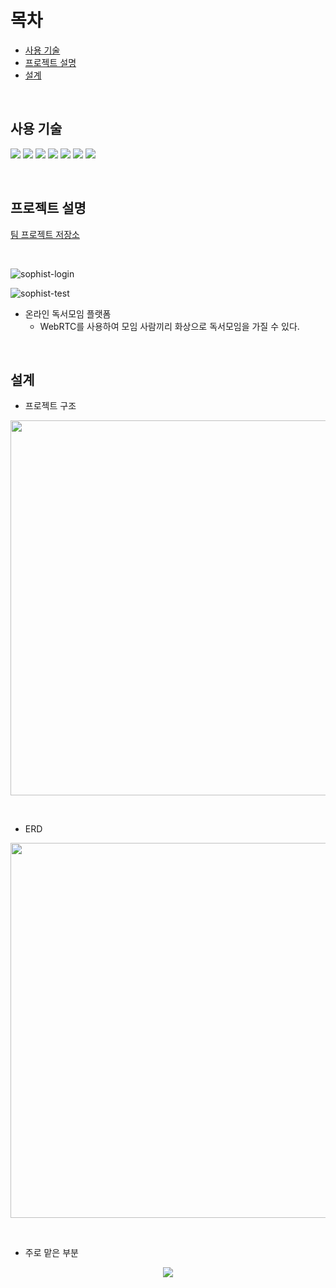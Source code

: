 # 목차
- [사용 기술](#사용-기술)
- [프로젝트 설명](#프로젝트-설명)
- [설계](#설계)

<br>

## 사용 기술

<a><img src="https://img.shields.io/badge/Spring Boot-6DB33F?style=flat-square&logo=Spring Boot&logoColor=white"/></a>
<a><img src="https://img.shields.io/badge/React-61DAFB?style=flat-square&logo=React&logoColor=white"/></a>
<a><img src="https://img.shields.io/badge/Java-007396?style=flat-square&logo=Java&logoColor=white"/></a>
<a><img src="https://img.shields.io/badge/Hibernate-59666C?style=flat-square&logo=Hibernate&logoColor=white"/></a>
<a><img src="https://img.shields.io/badge/Gradle-02303A?style=flat-square&logo=Gradle&logoColor=white"/></a>
<a><img src="https://img.shields.io/badge/Git-F05032?style=flat-square&logo=Git&logoColor=white"/></a>
<a><img src="https://img.shields.io/badge/GitHub-181717?style=flat-square&logo=GitHub&logoColor=white"/></a>

<br>

## 프로젝트 설명

[팀 프로젝트 저장소](https://github.com/Unicon-Sophist)

<br>

![sophist-login](https://user-images.githubusercontent.com/83000829/154785579-2dbac8c2-d270-433f-ba2c-1982f0c24d14.gif)

![sophist-test](https://user-images.githubusercontent.com/83000829/154785586-3d897ae6-bf5c-404b-8203-4eb9772cf1d1.gif)

- 온라인 독서모임 플랫폼
  - WebRTC를 사용하여 모임 사람끼리 화상으로 독서모임을 가질 수 있다.

<br>

## 설계

- 프로젝트 구조
<p align="center">
<img src="https://user-images.githubusercontent.com/83000829/152116668-74a02cdc-a8c9-4e5c-b004-0c2786af7eb7.png" width=600 />
</p>

<br>

- ERD
<p align="center">
<img src="https://user-images.githubusercontent.com/83000829/152105709-28e3fdd7-95df-422b-8f53-5b6a6a57a24d.png" width=600 />
</p>

<br>

- 주로 맡은 부분
<p align="center">
<img src="https://user-images.githubusercontent.com/83000829/152113616-9b87f423-e8da-4203-b3a4-965998fa42b7.png" />
</p>

